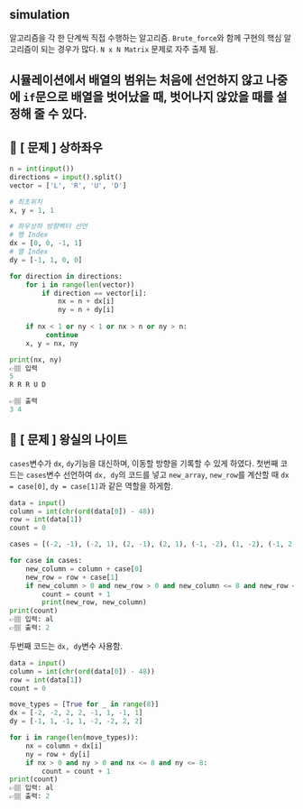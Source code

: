 ## simulation
알고리즘을 각 한 단계씩 직접 수행하는 알고리즘. `Brute_force`와 함께 구현의 핵심 알고리즘이 되는 경우가 많다.
`N x N Matrix` 문제로 자주 출제 됨.

시뮬레이션에서 배열의 범위는 처음에 선언하지 않고 나중에 `if`문으로 배열을 벗어났을 때, 벗어나지 않았을 때를 설정해 줄 수 있다.
---

## 📍 [ 문제 ] 상하좌우

```python
n = int(input())
directions = input().split()
vector = ['L', 'R', 'U', 'D']

# 최초위치
x, y = 1, 1

# 좌우상하 방향벡터 선언
# 행 Index
dx = [0, 0, -1, 1]
# 열 Index
dy = [-1, 1, 0, 0]

for direction in directions:
    for i in range(len(vector))
        if direction == vector[i]:
            nx = n + dx[i]
            ny = n + dy[i]
    
    if nx < 1 or ny < 1 or nx > n or ny > n:
         continue
    x, y = nx, ny

print(nx, ny)
👉🏽 입력
5 
R R R U D

👉🏽 출력
3 4
```

## 📍 [ 문제 ] 왕실의 나이트
`cases`변수가 `dx`, `dy`기능을 대신하며, 이동할 방향을 기록할 수 있게 하였다.
첫번째 코드는 `cases`변수 선언하여 `dx, dy`의 코드를 넣고 `new_array`, `new_row`를 계산할 때 `dx = case[0]`, `dy = case[1]`과 같은 역할을 하게함.

```python
data = input()
column = int(chr(ord(data[0]) - 48))
row = int(data[1])
count = 0

cases = [(-2, -1), (-2, 1), (2, -1), (2, 1), (-1, -2), (1, -2), (-1, 2), (1, 2)]

for case in cases:
    new_column = column + case[0]
    new_row = row + case[1]
    if new_column > 0 and new_row > 0 and new_column <= 8 and new_row <= 8:
        count = count + 1
        print(new_row, new_column)
print(count)
👉🏽 입력: al
👉🏽 출력: 2
```

두번째 코드는 `dx, dy`변수 사용함.

```python
data = input()
column = int(chr(ord(data[0]) - 48))
row = int(data[1])
count = 0

move_types = [True for _ in range(8)]
dx = [-2, -2, 2, 2, -1, 1, -1, 1]
dy = [-1, 1, -1, 1, -2, -2, 2, 2]

for i in range(len(move_types)):
    nx = column + dx[i]
    ny = row + dy[i]
    if nx > 0 and ny > 0 and nx <= 8 and ny <= 8:
        count = count + 1
print(count)
👉🏽 입력: al
👉🏽 출력: 2
```


